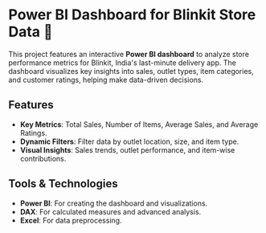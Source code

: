 # **Power BI Dashboard for Blinkit Store Data 🚀**

This project features an interactive **Power BI dashboard** to analyze store performance metrics for Blinkit, India's last-minute delivery app. The dashboard visualizes key insights into sales, outlet types, item categories, and customer ratings, helping make data-driven decisions.


## Features

- **Key Metrics**: Total Sales, Number of Items, Average Sales, and Average Ratings.
- **Dynamic Filters**: Filter data by outlet location, size, and item type.
- **Visual Insights**: Sales trends, outlet performance, and item-wise contributions.

## Tools & Technologies

- **Power BI**: For creating the dashboard and visualizations.
- **DAX**: For calculated measures and advanced analysis.
- **Excel**: For data preprocessing.

